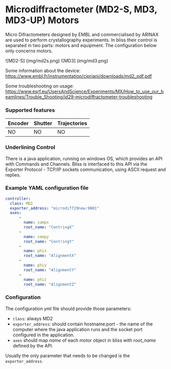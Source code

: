 # Microdiffractometer (MD2-S, MD3, MD3-UP) Motors
Micro Difractometers designed by EMBL and commercialised by ARINAX are
used to perform crystallography experiments.
In bliss their control is separated in two parts: motors and equipment.
The configuration below only concerns motors.


![MD2-S] (img/md2s.png) ![MD3] (img/md3.png)

Some information about the device:
https://www.embl.fr/instrumentation/cipriani/downloads/md2_pdf.pdf

Some troubleshooting on usage:
https://www.esrf.eu/UsersAndScience/Experiments/MX/How_to_use_our_beamlines/Trouble_Shooting/id29-microdiffractometer-troubleshooting

### Supported features

Encoder | Shutter | Trajectories
------- | ------- | ------------
NO	| NO      | NO

### Underlining Control

There is a java application, running on windows OS, which provides an
API with Commands and Channels. Bliss is interfaced to this API via the
Exporter Protocol - TCP/IP sockets communication, using ASCII request and
replies.

### Example YAML configuration file ###

```yaml
controller:
  class: MD2
  exporter_address: "microdiff29new:9001"
  axes:
      -
        name: sampx
        root_name: "CentringX"
      -
        name: sampy
        root_name: "CentringY"
      -
        name: phix
        root_name: "AlignmentX"
      -
        name: phiy
        root_name: "AlignmentY"
      -
        name: phiz
        root_name: "AlignmentZ"
```

### Configuration
The configuration yml file should provide those parameters:

* `class`: always MD2
* `exporter_address`: should contain hostname:port - the name of the computer
where the java application runs and the socket port configured in the
application.
* `axes` should map *name* of each motor object in bliss with *root_name* defined by the API.

Usually the only parameter that needs to be changed is the `exporter_address`.
